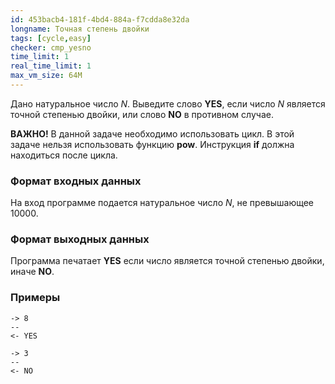 ```yaml
---
id: 453bacb4-181f-4bd4-884a-f7cdda8e32da
longname: Точная степень двойки
tags: [cycle,easy]
checker: cmp_yesno
time_limit: 1
real_time_limit: 1
max_vm_size: 64M
---
```



Дано натуральное число *N*. Выведите слово **YES**, если число *N* является точной степенью двойки, или слово **NO** в противном случае.

**ВАЖНО!** В данной задаче необходимо использовать цикл. В этой задаче нельзя использовать функцию **pow**. Инструкция **if** должна находиться после цикла.

### Формат входных данных

На вход программе подается натуральное число *N*, не превышающее 10000.

### Формат выходных данных

Программа печатает **YES** если число является точной степенью двойки, иначе **NO**.

### Примеры

```
-> 8
--
<- YES
```

```
-> 3
--
<- NO
```
